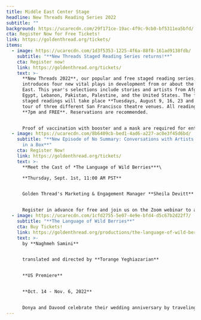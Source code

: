 ```yaml
---
title: Middle East Center Stage
headline: New Threads Reading Series 2022
subtitle: ""
background: https://ucarecdn.com/29f171ce-19ac-4f9c-9cb0-bf5311ea5bfd/
cta: Register Now for Free Tickets!
link: https://goldenthread.org/tickets/
items:
  - image: https://ucarecdn.com/1d3f5353-1225-4f6a-88f8-161ad9138fdb/
    subtitle: "**New Threads Staged Reading Series returns!**"
    cta: Register now!
    link: https://goldenthread.org/tickets/
    text: >-
      **New Threads 2022**, our popular and free staged reading series,
      introduces four new vital plays in development from or about the Middle
      East. This year's selections include stories and artists from Afghanistan,
      Egypt, Lebanon, Pakistan, Palestine, and the United States. The four
      staged readings will take place **Tuesdays, August 9, 16, 23 and 30** in a
      tour of three different San Francisco theatre venues. All readings are at
      **7pm and FREE**. Reservations are recommended. 


      Proof of vaccination with booster and a mask are required for entry.
  - image: https://ucarecdn.com/8b6409cb-bed1-4ad6-a227-ac0e3f45d6bd/
    subtitle: "**New Episode of No Summary: Conversations with Artists Who Don't Fit
      in a Box**"
    cta: Register Now!
    link: https://goldenthread.org/tickets/
    text: >-
      **Meet the Cast of *The Language of Wild Berries***\

      **Thursday, Sept. 1st, 11:00 AM PST**


      Golden Thread's Marketing & Engagement Manager **Sheila Devitt** introduces and interviews cast members of ***The Language of Wild Berries***, a U.S. premiere by Naghmeh Samini. Come meet performers **Zaya Kolia**, **Damien Seperi** and **Dina Zarif** and learn about their theatre journeys and what excites them about this production coming up in October 2022 at Golden Thread. 


      Register in advance for free and join us on the Zoom webinar to ask your questions directly of the panelists!
  - image: https://ucarecdn.com/1cfd2755-5e07-4e9e-bfd4-d5c67b2d22f7/
    subtitle: "**The Language of Wild Berries**"
    cta: Buy Tickets!
    link: https://goldenthread.org/productions/the-language-of-wild-berries-2022/
    text: >-
      by **Naghmeh Samini** 


      translated and directed by **Torange Yeghiazarian** 


      **US Premiere**


      **Oct. 14 - Nov. 6, 2022**


      Donya and Davood celebrate their wedding anniversary by traveling to the same seaside town where they spent their honeymoon. But on this trip, their 10th anniversary, a mysterious young man is following them. Who is he? What does he want? Trying to solve the mystery of the young man throws Donya and Davood into a time warp recalling their past nine anniversary trips. They remember what they have forgotten. But will that be enough to save their marriage?
---
```

